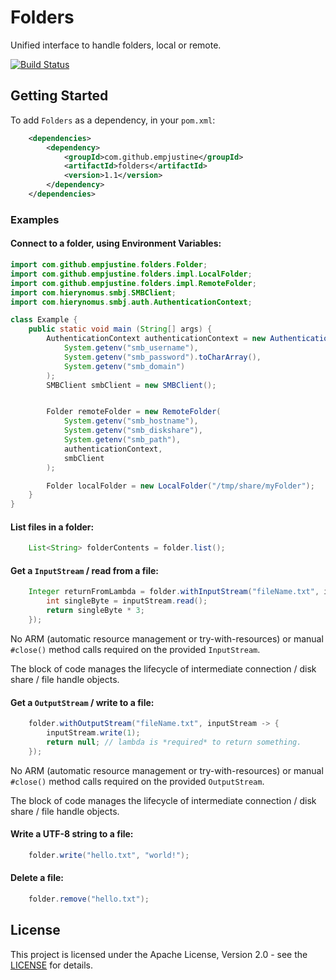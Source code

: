 # Folders

Unified interface to handle folders, local or remote.

[![Build Status](https://travis-ci.org/empjustine/folders.svg?branch=master)](https://travis-ci.org/empjustine/folders)

## Getting Started

To add `Folders` as a dependency, in your `pom.xml`:

```xml
	<dependencies>
		<dependency>
			<groupId>com.github.empjustine</groupId>
			<artifactId>folders</artifactId>
			<version>1.1</version>
		</dependency>
	</dependencies>
```

### Examples

#### Connect to a folder, using Environment Variables:

```java
import com.github.empjustine.folders.Folder;
import com.github.empjustine.folders.impl.LocalFolder;
import com.github.empjustine.folders.impl.RemoteFolder;
import com.hierynomus.smbj.SMBClient;
import com.hierynomus.smbj.auth.AuthenticationContext;

class Example {
	public static void main (String[] args) {
		AuthenticationContext authenticationContext = new AuthenticationContext(
			System.getenv("smb_username"),
			System.getenv("smb_password").toCharArray(),
			System.getenv("smb_domain")
		);
		SMBClient smbClient = new SMBClient();


		Folder remoteFolder = new RemoteFolder(
			System.getenv("smb_hostname"),
			System.getenv("smb_diskshare"),
			System.getenv("smb_path"),
			authenticationContext,
			smbClient
		);

		Folder localFolder = new LocalFolder("/tmp/share/myFolder");
	}
}
```

#### List files in a folder:

```java
	List<String> folderContents = folder.list();
```

#### Get a `InputStream` / read from a file:

```java
	Integer returnFromLambda = folder.withInputStream("fileName.txt", inputStream -> {
		int singleByte = inputStream.read();
		return singleByte * 3;
	});
```

No ARM (automatic resource management or try-with-resources) or manual 
`#close()` method calls required on the provided `InputStream`.

The block of code manages the lifecycle of intermediate connection / disk 
share / file handle objects.

#### Get a `OutputStream` / write to a file:

```java
	folder.withOutputStream("fileName.txt", inputStream -> {
		inputStream.write(1);
		return null; // lambda is *required* to return something.
	});
```

No ARM (automatic resource management or try-with-resources) or manual 
`#close()` method calls required on the provided `OutputStream`.

The block of code manages the lifecycle of intermediate connection / disk 
share / file handle objects.

#### Write a UTF-8 string to a file:

```java
	folder.write("hello.txt", "world!");
```

#### Delete a file:

```java
	folder.remove("hello.txt");
```

## License

This project is licensed under the Apache License, Version 2.0 - see the [LICENSE](LICENSE) for details.
